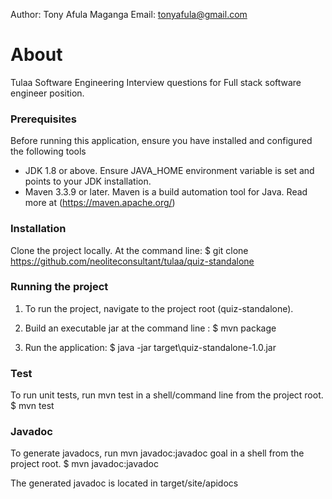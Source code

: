 Author: Tony Afula Maganga
Email: tonyafula@gmail.com



# About
Tulaa Software Engineering Interview questions for Full stack software engineer position.



### Prerequisites

Before running this application, ensure you have installed and configured
the following tools

- JDK 1.8 or above.
  Ensure JAVA_HOME environment variable is set and points to your JDK installation.
- Maven 3.3.9 or later. Maven is a build automation tool for Java. Read more at (https://maven.apache.org/)


### Installation
 Clone the project locally. At the command line:
    $ git clone https://github.com/neoliteconsultant/tulaa/quiz-standalone


### Running the project     

1. To run the project, navigate to the project root (quiz-standalone).

   
2. Build an executable jar at the command line :
   $ mvn package


3. Run the application:
   $  java -jar target\quiz-standalone-1.0.jar




### Test
To run unit tests, run mvn test in a shell/command line from the project root.
  $ mvn test
 
 

### Javadoc 
To generate javadocs, run mvn javadoc:javadoc goal in a shell from the project root.
  $ mvn javadoc:javadoc

The generated javadoc is located in target/site/apidocs
  


